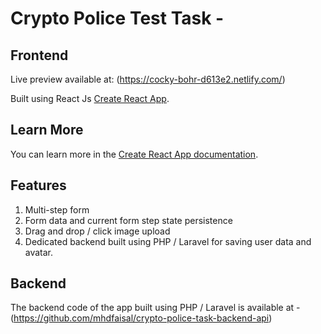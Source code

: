 # Crypto Police Test Task -

## Frontend

Live preview available at: (https://cocky-bohr-d613e2.netlify.com/)

Built using React Js [Create React App](https://github.com/facebook/create-react-app).

## Learn More

You can learn more in the [Create React App documentation](https://facebook.github.io/create-react-app/docs/getting-started).


## Features
1. Multi-step form
2. Form data and current form step state persistence
3. Drag and drop / click image upload
4. Dedicated backend built using PHP / Laravel for saving user data and avatar.

## Backend

The backend code of the app built using PHP / Laravel is available at -
(https://github.com/mhdfaisal/crypto-police-task-backend-api)







